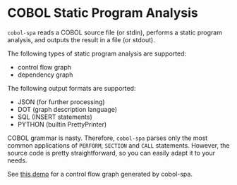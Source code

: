 # COBOL Static Program Analysis

`cobol-spa` reads a COBOL source file (or stdin), performs a static program analysis, and outputs the result in a file (or stdout).

The following types of static program analysis are supported:

* control flow graph
* dependency graph

The following output formats are supported:

* JSON (for further processing)
* DOT (graph description language)
* SQL (INSERT statements)
* PYTHON (builtin PrettyPrinter)

COBOL grammar is nasty. Therefore, `cobol-spa` parses only the most common applications of `PERFORM`, `SECTION` and `CALL` statements. However, the source code is pretty straightforward, so you can easily adapt it to your needs.

See [this demo](http://7ooo.mooo.com/zoom.php) for a control flow graph generated by cobol-spa.
